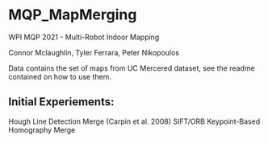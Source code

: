 # MQP_MapMerging

WPI MQP 2021 - Multi-Robot Indoor Mapping

Connor Mclaughlin, Tyler Ferrara, Peter Nikopoulos

Data contains the set of maps from UC Mercered dataset, see the readme contained on how to use them.

## Initial Experiements:

Hough Line Detection Merge (Carpin et al. 2008)
SIFT/ORB Keypoint-Based Homography Merge
